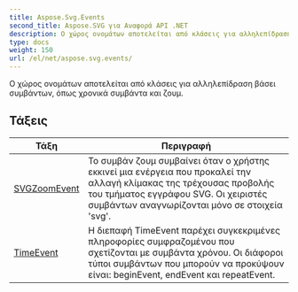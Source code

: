 ```yaml
---
title: Aspose.Svg.Events
second_title: Aspose.SVG για Αναφορά API .NET
description: Ο χώρος ονομάτων αποτελείται από κλάσεις για αλληλεπίδραση βάσει συμβάντων όπως χρονικά συμβάντα και ζουμ.
type: docs
weight: 150
url: /el/net/aspose.svg.events/
---
```

Ο χώρος ονομάτων αποτελείται από κλάσεις για αλληλεπίδραση βάσει συμβάντων, όπως χρονικά συμβάντα και ζουμ.

## Τάξεις

| Τάξη | Περιγραφή |
| --- | --- |
| [SVGZoomEvent](./svgzoomevent/) | Το συμβάν ζουμ συμβαίνει όταν ο χρήστης εκκινεί μια ενέργεια που προκαλεί την αλλαγή κλίμακας της τρέχουσας προβολής του τμήματος εγγράφου SVG. Οι χειριστές συμβάντων αναγνωρίζονται μόνο σε στοιχεία 'svg'. |
| [TimeEvent](./timeevent/) | Η διεπαφή TimeEvent παρέχει συγκεκριμένες πληροφορίες συμφραζομένου που σχετίζονται με συμβάντα χρόνου. Οι διάφοροι τύποι συμβάντων που μπορούν να προκύψουν είναι: beginEvent, endEvent και repeatEvent. |


